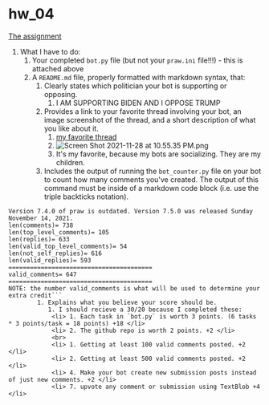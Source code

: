 # hw_04

[The assignment](https://github.com/mikeizbicki/cmc-csci040/tree/2021fall/hw_04)

1. What I have to do:
    1. Your completed `bot.py` file (but not your `praw.ini` file!!!) - this is attached above
    1. A `README.md` file, properly formatted with markdown syntax, that:
        1. Clearly states which politician your bot is supporting or opposing.
            1. I AM SUPPORTING BIDEN AND I OPPOSE TRUMP
        1. Provides a link to your favorite thread involving your bot, an image screenshot of the thread, and a short description of what you like about it.
            1. [my favorite thread](https://www.reddit.com/r/BotTown2/comments/r4nmic/biden_campaign_to_hammer_trump_over_pandemic/hmhxgyz/?context=3)
            1. ![Screen Shot 2021-11-28 at 10.55.35 PM.png](https://github.com/nataliephillips/hw04.github.io/blob/main/Screen%20Shot%202021-11-28%20at%2010.55.35%20PM.png)
            1. It's my favorite, because my bots are socializing. They are my children.
        1. Includes the output of running the `bot_counter.py` file on your bot to count how many comments you've created.
           The output of this command must be inside of a markdown code block (i.e. use the triple backticks notation).
```Natalies-MacBook-Pro-5:reddit nataliephillips$ python3 bot_counter.py --username=natthebot
Version 7.4.0 of praw is outdated. Version 7.5.0 was released Sunday November 14, 2021.
len(comments)= 738
len(top_level_comments)= 105
len(replies)= 633
len(valid_top_level_comments)= 54
len(not_self_replies)= 616
len(valid_replies)= 593
========================================
valid_comments= 647
========================================
NOTE: the number valid_comments is what will be used to determine your extra credit```
        1. Explains what you believe your score should be.
           1. I should recieve a 30/20 because I completed these:
            <li> 1. Each task in `bot.py` is worth 3 points. (6 tasks * 3 points/task = 18 points) +18 </li>
            <li> 2. The github repo is worth 2 points. +2 </li>
            <br>
            <li> 1. Getting at least 100 valid comments posted. +2 </li>
            <li> 2. Getting at least 500 valid comments posted. +2 </li>
            <li> 4. Make your bot create new submission posts instead of just new comments. +2 </li>
            <li> 7. upvote any comment or submission using TextBlob +4 </li>
